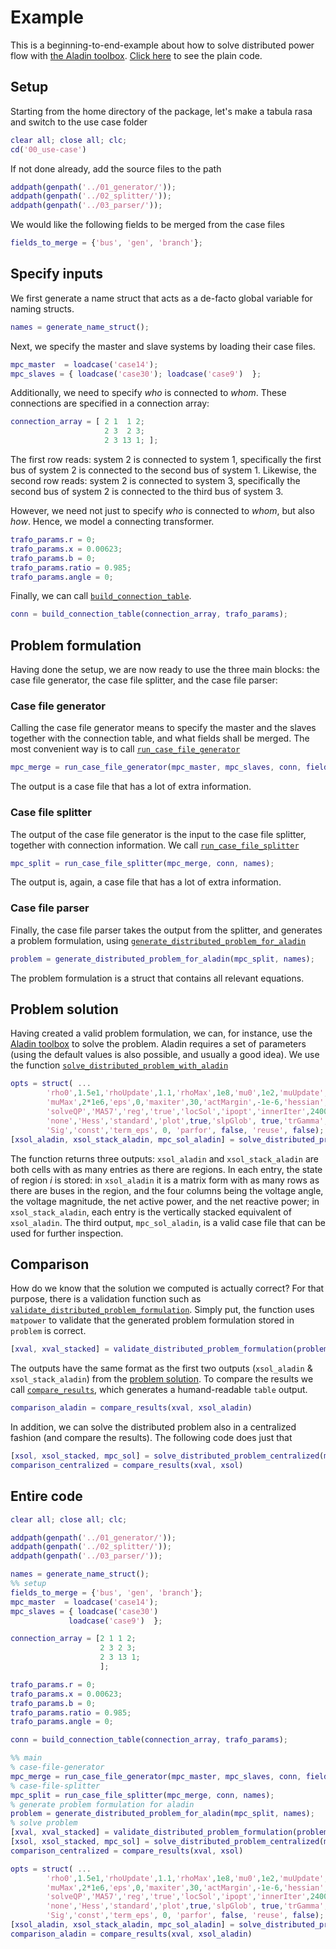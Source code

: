 # Example
This is a beginning-to-end-example about how to solve distributed power flow with [the Aladin toolbox](https://github.com/alexe15/ALADIN.m).
[Click here](#entire-code) to see the plain code.

## Setup
Starting from the home directory of the package, let's make a tabula rasa and switch to the use case folder

```matlab
clear all; close all; clc;
cd('00_use-case')
```

If not done already, add the source files to the path

```matlab
addpath(genpath('../01_generator/'));
addpath(genpath('../02_splitter/'));
addpath(genpath('../03_parser/'));
```

We would like the following fields to be merged from the case files

```matlab
fields_to_merge = {'bus', 'gen', 'branch'};
```

## Specify inputs

We first generate a name struct that acts as a de-facto global variable for naming structs.

```matlab
names = generate_name_struct();
```

Next, we specify the master and slave systems by loading their case files.

```matlab
mpc_master  = loadcase('case14');
mpc_slaves = { loadcase('case30'); loadcase('case9')  };
```

Additionally, we need to specify *who* is connected to *whom*.
These connections are specified in a connection array:

```matlab
connection_array = [ 2 1  1 2;
                     2 3  2 3; 
                     2 3 13 1; ];
```

The first row reads: system 2 is connected to system 1, specifically the first bus of system 2 is connected to the second bus of system 1.
Likewise, the second row reads: system 2 is connected to system 3, specifically the second bus of system 2 is connected to the third bus of system 3.

However, we need not just to specify *who* is connected to *whom*, but also *how*.
Hence, we model a connecting transformer.

```matlab
trafo_params.r = 0;
trafo_params.x = 0.00623;
trafo_params.b = 0;
trafo_params.ratio = 0.985;
trafo_params.angle = 0;
```

Finally, we can call [`build_connection_table`](mfiles/01_generator/build_connection_table.md).

```matlab
conn = build_connection_table(connection_array, trafo_params);
```

## Problem formulation
Having done the setup, we are now ready to use the three main blocks: the case file generator, the case file splitter, and the case file parser:


### Case file generator
Calling the case file generator means to specify the master and the slaves together with the connection table, and what fields shall be merged.
The most convenient way is to call [`run_case_file_generator`](mfiles/01_generator/run_case_file_generator.md)

```matlab
mpc_merge = run_case_file_generator(mpc_master, mpc_slaves, conn, fields_to_merge, names);
```

The output is a case file that has a lot of extra information.

### Case file splitter

The output of the case file generator is the input to the case file splitter, together with connection information.
We call [`run_case_file_splitter`](mfiles/02_splitter/run_case_file_splitter.md)

```matlab
mpc_split = run_case_file_splitter(mpc_merge, conn, names);
```

The output is, again, a case file that has a lot of extra information.

### Case file parser

Finally, the case file parser takes the output from the splitter, and generates a problem formulation, using [`generate_distributed_problem_for_aladin`](mfiles/03_parser/generate_distributed_problem_for_aladin.md)

```matlab
problem = generate_distributed_problem_for_aladin(mpc_split, names);
```

The problem formulation is a struct that contains all relevant equations.

## Problem solution

Having created a valid problem formulation, we can, for instance, use the [Aladin toolbox](https://github.com/alexe15/ALADIN.m) to solve the problem.
Aladin requires a set of parameters (using the default values is also possible, and usually a good idea).
We use the function [`solve_distributed_problem_with_aladin`](mfiles/03_parser/solve_distributed_problem_with_aladin.md)

```matlab
opts = struct( ...
        'rho0',1.5e1,'rhoUpdate',1.1,'rhoMax',1e8,'mu0',1e2,'muUpdate',2,...
        'muMax',2*1e6,'eps',0,'maxiter',30,'actMargin',-1e-6,'hessian','standard',...%-1e-6
        'solveQP','MA57','reg','true','locSol','ipopt','innerIter',2400,'innerAlg', ...
        'none','Hess','standard','plot',true,'slpGlob', true,'trGamma', 1e6, ...
        'Sig','const','term_eps', 0, 'parfor', false, 'reuse', false);
[xsol_aladin, xsol_stack_aladin, mpc_sol_aladin] = solve_distributed_problem_with_aladin(mpc_split, problem, names);
```

The function returns three outputs: `xsol_aladin` and `xsol_stack_aladin` are both cells with as many entries as there are regions.
In each entry, the state of region $i$ is stored: in `xsol_aladin` it is a matrix form with as many rows as there are buses in the region, and the four columns being the voltage angle, the voltage magnitude, the net active power, and the net reactive power; in `xsol_stack_aladin`, each entry is the vertically stacked equivalent of `xsol_aladin`.
The third output, `mpc_sol_aladin`, is a valid case file that can be used for further inspection.

## Comparison

How do we know that the solution we computed is actually correct?
For that purpose, there is a validation function such as [`validate_distributed_problem_formulation`](mfiles/03_parser/validate_distributed_problem_formulation.md).
Simply put, the function uses `matpower` to validate that the generated problem formulation stored in `problem` is correct.

```matlab
[xval, xval_stacked] = validate_distributed_problem_formulation(problem, mpc_split, names);
```

The outputs have the same format as the first two outputs (`xsol_aladin` & `xsol_stack_aladin`) from the [problem solution](#problem-solution).
To compare the results we call [`compare_results`](mfiles/03_parser/compare_results.md), which generates a humand-readable `table` output.

```matlab
comparison_aladin = compare_results(xval, xsol_aladin)
```

In addition, we can solve the distributed problem also in a centralized fashion (and compare the results).
The following code does just that

```matlab
[xsol, xsol_stacked, mpc_sol] = solve_distributed_problem_centralized(mpc_split, problem, names);
comparison_centralized = compare_results(xval, xsol)
```

## Entire code

```matlab
clear all; close all; clc;

addpath(genpath('../01_generator/'));
addpath(genpath('../02_splitter/'));
addpath(genpath('../03_parser/'));

names = generate_name_struct();
%% setup
fields_to_merge = {'bus', 'gen', 'branch'};
mpc_master  = loadcase('case14');
mpc_slaves = { loadcase('case30')
             loadcase('case9')  };

connection_array = [2 1 1 2;
                    2 3 2 3; 
                    2 3 13 1;
                    ];

trafo_params.r = 0;
trafo_params.x = 0.00623;
trafo_params.b = 0;
trafo_params.ratio = 0.985;
trafo_params.angle = 0;

conn = build_connection_table(connection_array, trafo_params);

%% main
% case-file-generator
mpc_merge = run_case_file_generator(mpc_master, mpc_slaves, conn, fields_to_merge, names);
% case-file-splitter
mpc_split = run_case_file_splitter(mpc_merge, conn, names);
% generate problem formulation for aladin
problem = generate_distributed_problem_for_aladin(mpc_split, names);
% solve problem
[xval, xval_stacked] = validate_distributed_problem_formulation(problem, mpc_split, names);
[xsol, xsol_stacked, mpc_sol] = solve_distributed_problem_centralized(mpc_split, problem, names);
comparison_centralized = compare_results(xval, xsol)

opts = struct( ...
        'rho0',1.5e1,'rhoUpdate',1.1,'rhoMax',1e8,'mu0',1e2,'muUpdate',2,...
        'muMax',2*1e6,'eps',0,'maxiter',30,'actMargin',-1e-6,'hessian','standard',...%-1e-6
        'solveQP','MA57','reg','true','locSol','ipopt','innerIter',2400,'innerAlg', ...
        'none','Hess','standard','plot',true,'slpGlob', true,'trGamma', 1e6, ...
        'Sig','const','term_eps', 0, 'parfor', false, 'reuse', false);
[xsol_aladin, xsol_stack_aladin, mpc_sol_aladin] = solve_distributed_problem_with_aladin(mpc_split, problem, names);
comparison_aladin = compare_results(xval, xsol_aladin)
```
